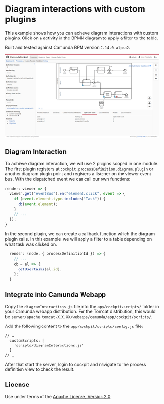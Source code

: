 Diagram interactions with custom plugins
========================================

This example shows how you can achieve diagram interactions with custom plugins.
Click on a activity in the BPMN diagram to apply a filter to the table.

Built and tested against Camunda BPM version `7.14.0-alpha2`.

![Screenshot](screenshot.png)


Diagram Interaction
-------------------

To achieve diagram interaction, we will use 2 plugins scoped in one module. 
The first plugin registers at `cockpit.processDefinition.diagram.plugin` or another diagram plugin point and registers a listener on the viewer event bus. With the dispatched event we can call our own functions: 
```javascript
render: viewer => {
  viewer.get("eventBus").on("element.click", event => {
    if (event.element.type.includes("Task")) {
      cb(event.element);
    }
    // ...
  });
}
```

In the second plugin, we can create a callback function which the diagram plugin calls. In this example, we will apply a filter to a table depending on what task was clicked on.

```javascript
  render: (node, { processDefinitionId }) => {
    // ...
    cb = el => {
      getUsertasks(el.id);
    };
  }
```

Integrate into Camunda Webapp
-----------------------------

Copy the `diagramInteractions.js` file into the `app/cockpit/scripts/` folder in your Camunda webapp distribution.
For the Tomcat distribution, this would be `server/apache-tomcat-X.X.XX/webapps/camunda/app/cockpit/scripts/`.

Add the following content to the `app/cockpit/scripts/config.js` file:

```
// …
  customScripts: [
    'scripts/diagramInteractions.js'
  ]
// …
```
After that start the server, login to cockpit and navigate to the process definition view to check the result.

License
-------

Use under terms of the [Apache License, Version 2.0](http://www.apache.org/licenses/LICENSE-2.0)